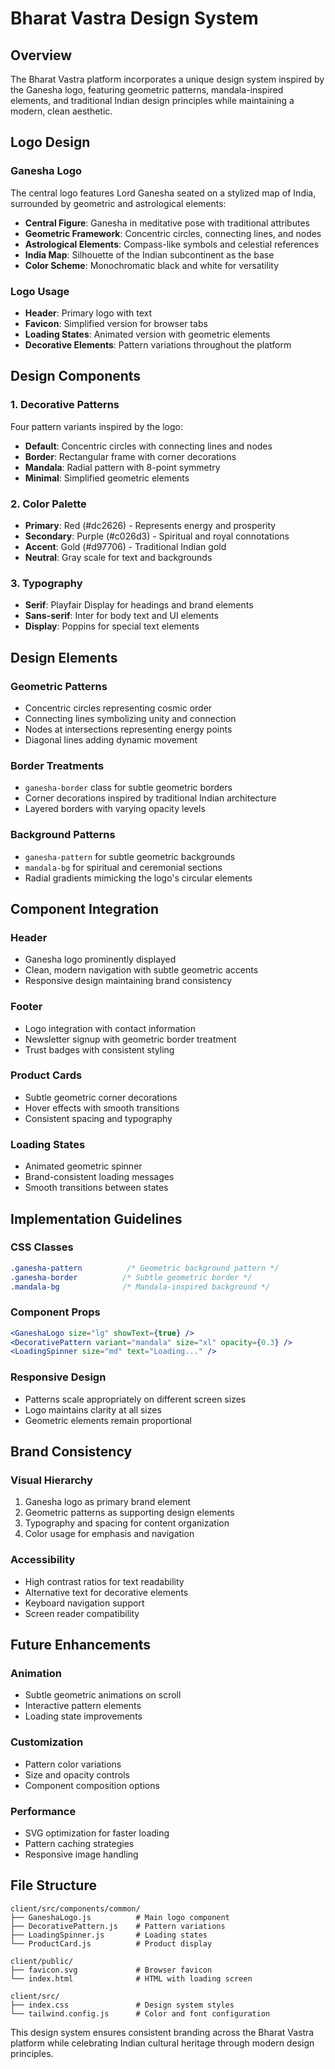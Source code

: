 # Bharat Vastra Design System

## Overview

The Bharat Vastra platform incorporates a unique design system inspired by the Ganesha logo, featuring geometric patterns, mandala-inspired elements, and traditional Indian design principles while maintaining a modern, clean aesthetic.

## Logo Design

### Ganesha Logo
The central logo features Lord Ganesha seated on a stylized map of India, surrounded by geometric and astrological elements:

- **Central Figure**: Ganesha in meditative pose with traditional attributes
- **Geometric Framework**: Concentric circles, connecting lines, and nodes
- **Astrological Elements**: Compass-like symbols and celestial references
- **India Map**: Silhouette of the Indian subcontinent as the base
- **Color Scheme**: Monochromatic black and white for versatility

### Logo Usage
- **Header**: Primary logo with text
- **Favicon**: Simplified version for browser tabs
- **Loading States**: Animated version with geometric elements
- **Decorative Elements**: Pattern variations throughout the platform

## Design Components

### 1. Decorative Patterns
Four pattern variants inspired by the logo:

- **Default**: Concentric circles with connecting lines and nodes
- **Border**: Rectangular frame with corner decorations
- **Mandala**: Radial pattern with 8-point symmetry
- **Minimal**: Simplified geometric elements

### 2. Color Palette
- **Primary**: Red (#dc2626) - Represents energy and prosperity
- **Secondary**: Purple (#c026d3) - Spiritual and royal connotations
- **Accent**: Gold (#d97706) - Traditional Indian gold
- **Neutral**: Gray scale for text and backgrounds

### 3. Typography
- **Serif**: Playfair Display for headings and brand elements
- **Sans-serif**: Inter for body text and UI elements
- **Display**: Poppins for special text elements

## Design Elements

### Geometric Patterns
- Concentric circles representing cosmic order
- Connecting lines symbolizing unity and connection
- Nodes at intersections representing energy points
- Diagonal lines adding dynamic movement

### Border Treatments
- `ganesha-border` class for subtle geometric borders
- Corner decorations inspired by traditional Indian architecture
- Layered borders with varying opacity levels

### Background Patterns
- `ganesha-pattern` for subtle geometric backgrounds
- `mandala-bg` for spiritual and ceremonial sections
- Radial gradients mimicking the logo's circular elements

## Component Integration

### Header
- Ganesha logo prominently displayed
- Clean, modern navigation with subtle geometric accents
- Responsive design maintaining brand consistency

### Footer
- Logo integration with contact information
- Newsletter signup with geometric border treatment
- Trust badges with consistent styling

### Product Cards
- Subtle geometric corner decorations
- Hover effects with smooth transitions
- Consistent spacing and typography

### Loading States
- Animated geometric spinner
- Brand-consistent loading messages
- Smooth transitions between states

## Implementation Guidelines

### CSS Classes
```css
.ganesha-pattern          /* Geometric background pattern */
.ganesha-border          /* Subtle geometric border */
.mandala-bg              /* Mandala-inspired background */
```

### Component Props
```jsx
<GaneshaLogo size="lg" showText={true} />
<DecorativePattern variant="mandala" size="xl" opacity={0.3} />
<LoadingSpinner size="md" text="Loading..." />
```

### Responsive Design
- Patterns scale appropriately on different screen sizes
- Logo maintains clarity at all sizes
- Geometric elements remain proportional

## Brand Consistency

### Visual Hierarchy
1. Ganesha logo as primary brand element
2. Geometric patterns as supporting design elements
3. Typography and spacing for content organization
4. Color usage for emphasis and navigation

### Accessibility
- High contrast ratios for text readability
- Alternative text for decorative elements
- Keyboard navigation support
- Screen reader compatibility

## Future Enhancements

### Animation
- Subtle geometric animations on scroll
- Interactive pattern elements
- Loading state improvements

### Customization
- Pattern color variations
- Size and opacity controls
- Component composition options

### Performance
- SVG optimization for faster loading
- Pattern caching strategies
- Responsive image handling

## File Structure

```
client/src/components/common/
├── GaneshaLogo.js          # Main logo component
├── DecorativePattern.js    # Pattern variations
├── LoadingSpinner.js       # Loading states
└── ProductCard.js          # Product display

client/public/
├── favicon.svg             # Browser favicon
└── index.html              # HTML with loading screen

client/src/
├── index.css               # Design system styles
└── tailwind.config.js      # Color and font configuration
```

This design system ensures consistent branding across the Bharat Vastra platform while celebrating Indian cultural heritage through modern design principles.
